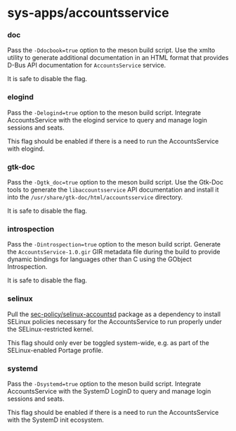 # sys-apps/accountsservice

### doc
Pass the `-Ddocbook=true` option to the meson build script. Use the xmlto utility to generate additional documentation in an HTML format that provides D-Bus API documentation for `AccountsService` service.

It is safe to disable the flag.

### elogind
Pass the `-Delogind=true` option to the meson build script. Integrate AccountsService with the elogind service to query and manage login sessions and seats.

This flag should be enabled if there is a need to run the AccountsService with elogind.

### gtk-doc
Pass the `-Dgtk_doc=true` option to the meson build script. Use the Gtk-Doc tools to generate the `libaccountsservice` API documentation and install it into the `/usr/share/gtk-doc/html/accountsservice` directory.

It is safe to disable the flag.

### introspection
Pass the `-Dintrospection=true` option to the meson build script. Generate the `AccountsService-1.0.gir` GIR metadata file during the build to provide dynamic bindings for languages other than C using the GObject Introspection.

It is safe to disable the flag.

### selinux
Pull the [sec-policy/selinux-accountsd](../sec-policy/selinux-accountsd.md) package as a dependency to install SELinux policies necessary for the AccountsService to run properly under the SELinux-restricted kernel.

This flag should only ever be toggled system-wide, e.g. as part of the SELinux-enabled Portage profile.

### systemd
Pass the `-Dsystemd=true` option to the meson build script. Integrate AccountsService with the SystemD LoginD to query and manage login sessions and seats.

This flag should be enabled if there is a need to run the AccountsService with the SystemD init ecosystem.
